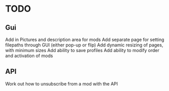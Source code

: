 # TODO

## Gui

Add in Pictures and description area for mods
Add separate page for setting filepaths through GUI (either pop-up or flip)
Add dynamic resizing of pages, with minimum sizes
Add ability to save profiles
Add ability to modify order and activation of mods

## API

Work out how to unsubscribe from a mod with the API
